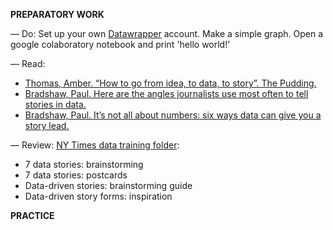 **PREPARATORY WORK**

— Do:
Set up your own [Datawrapper](https.www.datawrapper.de/signin) account. Make a simple graph.
Open a google colaboratory notebook and print 'hello world!'

— Read:
- [Thomas, Amber. “How to go from idea, to data, to story”. The Pudding.](https://pudding.cool/process/pivot-continue-down/)
- [Bradshaw, Paul. Here are the angles journalists use most often to tell stories in data.](https://onlinejournalismblog.com/2020/08/11/here-are-the-7-types-of-stories-most-often-found-in-data/)
- [Bradshaw, Paul. It’s not all about numbers: six ways data can give you a story lead.](https://onlinejournalismblog.com/2020/02/05/its-not-all-about-numbers-6-ways-that-data-can-give-you-a-story-lead/)

— Review:
[NY Times data training folder](https://drive.google.com/drive/folders/1ZS57_40tWuIB7tV4APVMmTZ-5PXDwX9w?usp=sharing):
- 7 data stories: brainstorming
- 7 data stories: postcards
- Data-driven stories: brainstorming guide
- Data-driven story forms: inspiration

**PRACTICE**
